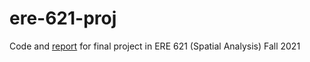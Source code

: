 # ere-621-proj
Code and [report](https://github.com/lucas-johnson/ere-621-proj/blob/main/report/report.pdf) for final project in ERE 621 (Spatial Analysis) Fall 2021
